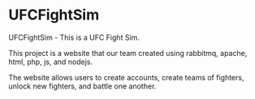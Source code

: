 # UFCFightSim
UFCFightSim - This is a UFC Fight Sim. 

This project is a website that our team created using rabbitmq, apache, html, php, js, and nodejs. 

The website allows users to create accounts, create teams of fighters, unlock new fighters, and battle one another. 
